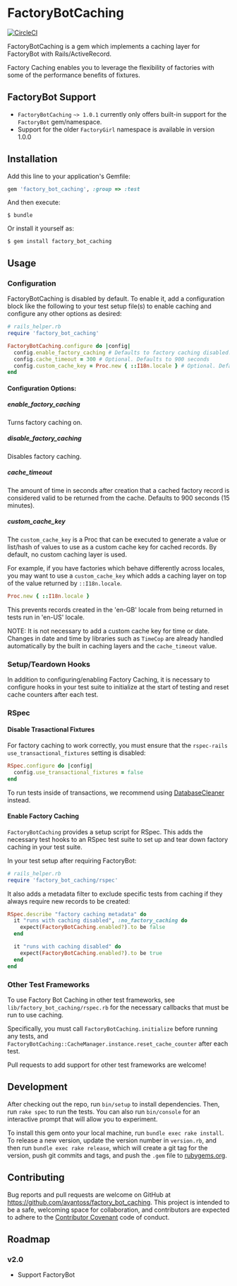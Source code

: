 # FactoryBotCaching

[![CircleCI](https://circleci.com/gh/avantoss/factory_bot_caching.svg?style=svg)](https://circleci.com/gh/avantoss/factory_bot_caching)

FactoryBotCaching is a gem which implements a caching layer for FactoryBot with Rails/ActiveRecord.

Factory Caching enables you to leverage the flexibility of factories with some of the performance benefits
of fixtures.

## FactoryBot Support

* `FactoryBotCaching` `~> 1.0.1` currently only offers built-in support for the `FactoryBot` gem/namespace.
* Support for the older `FactoryGirl` namespace is available in version 1.0.0

## Installation

Add this line to your application's Gemfile:

```ruby
gem 'factory_bot_caching', :group => :test
```

And then execute:

    $ bundle

Or install it yourself as:

    $ gem install factory_bot_caching

## Usage

### Configuration

FactoryBotCaching is disabled by default.  To enable it, add a configuration block like the following to your test
setup file(s) to enable caching and configure any other options as desired:

```ruby
# rails_helper.rb
require 'factory_bot_caching'

FactoryBotCaching.configure do |config|
  config.enable_factory_caching # Defaults to factory caching disabled.
  config.cache_timeout = 300 # Optional. Defaults to 900 seconds
  config.custom_cache_key = Proc.new { ::I18n.locale } # Optional. Defaults to nil / no custom caching layer.
end
```

#### Configuration Options:

##### enable_factory_caching

Turns factory caching on.

##### disable_factory_caching

Disables factory caching.

##### cache_timeout

The amount of time in seconds after creation that a cached factory record is considered valid to be returned from
the cache. Defaults to 900 seconds (15 minutes).

##### custom_cache_key

The `custom_cache_key` is a Proc that can be executed to generate a value or list/hash of values to use as a custom
 cache key for cached records.  By default, no custom caching layer is used.

For example, if you have factories which behave differently across locales, you may want to use a `custom_cache_key` which
adds a caching layer on top of the value returned by `::I18n.locale`.

```ruby
Proc.new { ::I18n.locale }
```

This prevents records created in the 'en-GB' locale from being returned in tests run in 'en-US' locale.

NOTE: It is not necessary to add a custom cache key for time or date.  Changes in date and time by libraries such as
`TimeCop` are already handled automatically by the built in caching layers and the `cache_timeout` value.

### Setup/Teardown Hooks

In addition to configuring/enabling Factory Caching, it is necessary to configure hooks in your test suite to initialize
at the start of testing and reset cache counters after each test.

### RSpec

#### Disable Trasactional Fixtures

For factory caching to work correctly, you must ensure that the `rspec-rails` `use_transactional_fixtures` setting is disabled:

```ruby
RSpec.configure do |config|
  config.use_transactional_fixtures = false
end
```

To run tests inside of transactions, we recommend using [DatabaseCleaner](https://rubygems.org/gems/database_cleaner) instead.

#### Enable Factory Caching

`FactoryBotCaching` provides a setup script for RSpec. This adds the necessary test hooks to an RSpec test suite to set
up and tear down factory caching in your test suite.

In your test setup after requiring FactoryBot:

```ruby
# rails_helper.rb
require 'factory_bot_caching/rspec'
```

It also adds a metadata filter to exclude specific tests from caching if they always require new records to be created:

```ruby
RSpec.describe "factory caching metadata" do
  it "runs with caching disabled", :no_factory_caching do
    expect(FactoryBotCaching.enabled?).to be false
  end

  it "runs with caching disabled" do
    expect(FactoryBotCaching.enabled?).to be true
  end
end
```

### Other Test Frameworks

To use Factory Bot Caching in other test frameworks, see `lib/factory_bot_caching/rspec.rb` for the necessary callbacks
that must be run to use caching.

Specifically, you must call `FactoryBotCaching.initialize` before running any tests, and
`FactoryBotCaching::CacheManager.instance.reset_cache_counter` after each test.

Pull requests to add support for other test frameworks are welcome!

## Development

After checking out the repo, run `bin/setup` to install dependencies. Then, run `rake spec` to run the tests. You can also run `bin/console` for an interactive prompt that will allow you to experiment.

To install this gem onto your local machine, run `bundle exec rake install`. To release a new version, update the version number in `version.rb`, and then run `bundle exec rake release`, which will create a git tag for the version, push git commits and tags, and push the `.gem` file to [rubygems.org](https://rubygems.org).

## Contributing

Bug reports and pull requests are welcome on GitHub at https://github.com/avantoss/factory_bot_caching. This project is intended to be a safe, welcoming space for collaboration, and contributors are expected to adhere to the [Contributor Covenant](http://contributor-covenant.org) code of conduct.

## Roadmap

### v2.0
* Support FactoryBot
